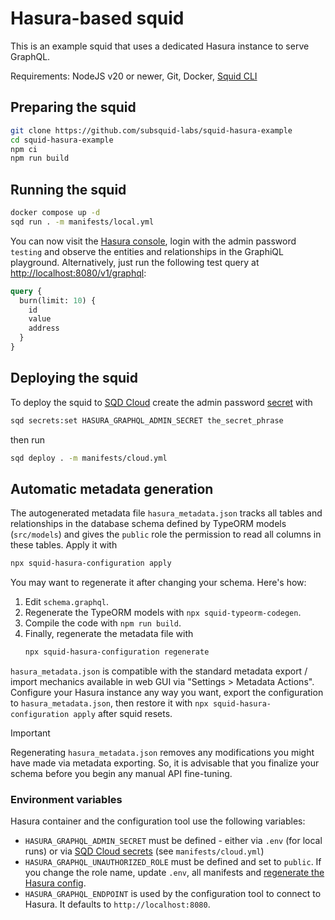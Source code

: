 # Hasura-based squid

This is an example squid that uses a dedicated Hasura instance to serve GraphQL.

Requirements: NodeJS v20 or newer, Git, Docker, [Squid CLI](https://docs.sqd.dev/squid-cli/installation/)

## Preparing the squid

```bash
git clone https://github.com/subsquid-labs/squid-hasura-example
cd squid-hasura-example
npm ci
npm run build
```

## Running the squid

```bash
docker compose up -d
sqd run . -m manifests/local.yml
```
You can now visit the [Hasura console](http://localhost:8080/console), login with the admin password `testing` and observe the entities and relationships in the GraphiQL playground. Alternatively, just run the following test query at [http://localhost:8080/v1/graphql](http://localhost:8080/v1/graphql):
```graphql
query {
  burn(limit: 10) {
    id
    value
    address
  }
}
```

## Deploying the squid

To deploy the squid to [SQD Cloud](https://docs.sqd.dev/cloud) create the admin password [secret](https://docs.sqd.dev/cloud/resources/env-variables/#secrets) with
```bash
sqd secrets:set HASURA_GRAPHQL_ADMIN_SECRET the_secret_phrase
```
then run
```bash
sqd deploy . -m manifests/cloud.yml
```

## Automatic metadata generation

The autogenerated metadata file `hasura_metadata.json` tracks all tables and relationships in the database schema defined by TypeORM models (`src/models`) and gives the `public` role the permission to read all columns in these tables. Apply it with
```bash
npx squid-hasura-configuration apply
```

You may want to regenerate it after changing your schema. Here's how:
1. Edit `schema.graphql`.
2. Regenerate the TypeORM models with `npx squid-typeorm-codegen`.
3. Compile the code with `npm run build`.
4. Finally, regenerate the metadata file with
   ```bash
   npx squid-hasura-configuration regenerate
   ```

`hasura_metadata.json` is compatible with the standard metadata export / import mechanics available in web GUI via "Settings > Metadata Actions". Configure your Hasura instance any way you want, export the configuration to `hasura_metadata.json`, then restore it with `npx squid-hasura-configuration apply` after squid resets.

> [!IMPORTANT]
> Regenerating `hasura_metadata.json` removes any modifications you might have made via metadata exporting. So, it is advisable that you finalize your schema before you begin any manual API fine-tuning.

### Environment variables

Hasura container and the configuration tool use the following variables:

- `HASURA_GRAPHQL_ADMIN_SECRET` must be defined - either via `.env` (for local runs) or via [SQD Cloud secrets](https://docs.sqd.dev/cloud/resources/env-variables/#secrets) (see `manifests/cloud.yml`)
- `HASURA_GRAPHQL_UNAUTHORIZED_ROLE` must be defined and set to `public`. If you change the role name, update `.env`, all manifests and [regenerate the Hasura config](#automatic-configuration).
- `HASURA_GRAPHQL_ENDPOINT` is used by the configuration tool to connect to Hasura. It defaults to `http://localhost:8080`.
